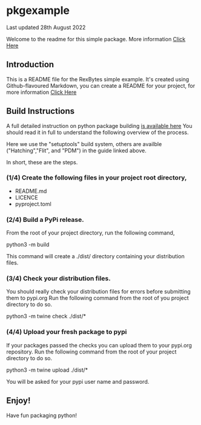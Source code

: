 # pkgexample

Last updated 28th August 2022

Welcome to the readme for this simple package.
More information [Click Here](##Introduction)

## Introduction

This is a README file for the RexBytes simple example.
It's created using Github-flavoured Markdown, you can 
create a README for your project, for more information 
[Click Here](https://guides.github.com/features/mastering-markdown/)

## Build Instructions

A full detailed instruction on python package building [is available here](https://packaging.python.org/en/latest/tutorials/packaging-projects/)
You should read it in full to understand the following overview of the process.

Here we use the "setuptools" build system, others are availble ("Hatching","Flit", and "PDM") in the guide linked above.

In short, these are the steps.

### (1/4) Create the following files in your project root directory,
   
   - README.md
   - LICENCE
   - pyproject.toml

### (2/4) Build a PyPi release. 

   From the root of your project directory, run the following command,

   python3 -m build

   This command will create a ./dist/ directory containing your distribution files.

### (3/4) Check your distribution files.

   You should really check your distribution files for errors before submitting them to pypi.org
   Run the following command from the root of you project directory to do so.

   python3 -m twine check ./dist/*

### (4/4) Upload your fresh package to pypi

   If your packages passed the checks you can upload them to your pypi.org repository.
   Run the following command from the root of your project directory to do so.

   python3 -m twine upload ./dist/* 

   You will be asked for your pypi user name and password.

## Enjoy!

Have fun packaging python!
